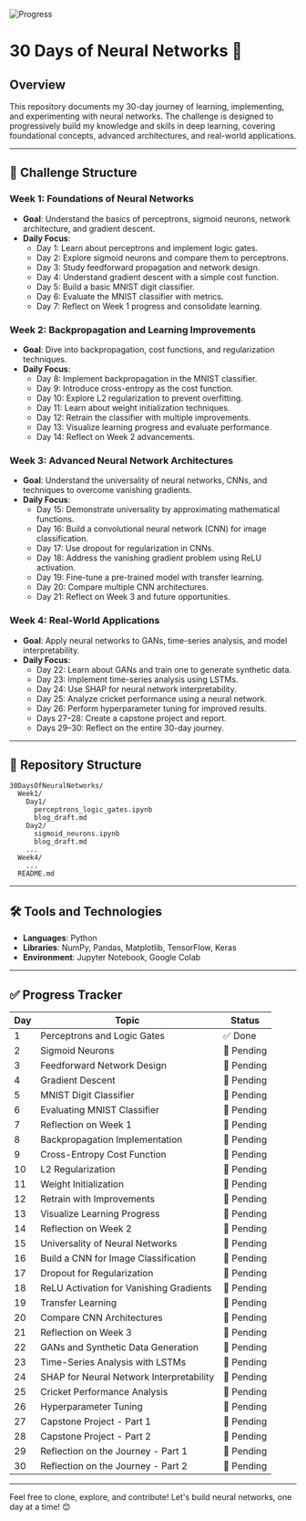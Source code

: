 
![Progress](https://img.shields.io/badge/Progress-0%25-red)


# 30 Days of Neural Networks 🚀

## Overview
This repository documents my 30-day journey of learning, implementing, and experimenting with neural networks. The challenge is designed to progressively build my knowledge and skills in deep learning, covering foundational concepts, advanced architectures, and real-world applications.

---

## 📅 Challenge Structure

### **Week 1: Foundations of Neural Networks**
- **Goal**: Understand the basics of perceptrons, sigmoid neurons, network architecture, and gradient descent.
- **Daily Focus**:
  - Day 1: Learn about perceptrons and implement logic gates.
  - Day 2: Explore sigmoid neurons and compare them to perceptrons.
  - Day 3: Study feedforward propagation and network design.
  - Day 4: Understand gradient descent with a simple cost function.
  - Day 5: Build a basic MNIST digit classifier.
  - Day 6: Evaluate the MNIST classifier with metrics.
  - Day 7: Reflect on Week 1 progress and consolidate learning.

### **Week 2: Backpropagation and Learning Improvements**
- **Goal**: Dive into backpropagation, cost functions, and regularization techniques.
- **Daily Focus**:
  - Day 8: Implement backpropagation in the MNIST classifier.
  - Day 9: Introduce cross-entropy as the cost function.
  - Day 10: Explore L2 regularization to prevent overfitting.
  - Day 11: Learn about weight initialization techniques.
  - Day 12: Retrain the classifier with multiple improvements.
  - Day 13: Visualize learning progress and evaluate performance.
  - Day 14: Reflect on Week 2 advancements.

### **Week 3: Advanced Neural Network Architectures**
- **Goal**: Understand the universality of neural networks, CNNs, and techniques to overcome vanishing gradients.
- **Daily Focus**:
  - Day 15: Demonstrate universality by approximating mathematical functions.
  - Day 16: Build a convolutional neural network (CNN) for image classification.
  - Day 17: Use dropout for regularization in CNNs.
  - Day 18: Address the vanishing gradient problem using ReLU activation.
  - Day 19: Fine-tune a pre-trained model with transfer learning.
  - Day 20: Compare multiple CNN architectures.
  - Day 21: Reflect on Week 3 and future opportunities.

### **Week 4: Real-World Applications**
- **Goal**: Apply neural networks to GANs, time-series analysis, and model interpretability.
- **Daily Focus**:
  - Day 22: Learn about GANs and train one to generate synthetic data.
  - Day 23: Implement time-series analysis using LSTMs.
  - Day 24: Use SHAP for neural network interpretability.
  - Day 25: Analyze cricket performance using a neural network.
  - Day 26: Perform hyperparameter tuning for improved results.
  - Days 27–28: Create a capstone project and report.
  - Days 29–30: Reflect on the entire 30-day journey.

---

## 📂 Repository Structure
```plaintext
30DaysOfNeuralNetworks/
  Week1/
    Day1/
      perceptrons_logic_gates.ipynb
      blog_draft.md
    Day2/
      sigmoid_neurons.ipynb
      blog_draft.md
    ...
  Week4/
    ...
  README.md
```

---

## 🛠️ Tools and Technologies
- **Languages**: Python
- **Libraries**: NumPy, Pandas, Matplotlib, TensorFlow, Keras
- **Environment**: Jupyter Notebook, Google Colab

---

## ✅ Progress Tracker
| Day | Topic                                      | Status   |
|-----|-------------------------------------------|----------|
| 1   | Perceptrons and Logic Gates               | ✅ Done  |
| 2   | Sigmoid Neurons                           | 🔲 Pending   |
| 3   | Feedforward Network Design               | 🔲 Pending|
| 4   | Gradient Descent                          | 🔲 Pending|
| 5   | MNIST Digit Classifier                    | 🔲 Pending|
| 6   | Evaluating MNIST Classifier              | 🔲 Pending|
| 7   | Reflection on Week 1                     | 🔲 Pending|
| 8   | Backpropagation Implementation            | 🔲 Pending|
| 9   | Cross-Entropy Cost Function              | 🔲 Pending|
| 10  | L2 Regularization                         | 🔲 Pending|
| 11  | Weight Initialization                    | 🔲 Pending|
| 12  | Retrain with Improvements                | 🔲 Pending|
| 13  | Visualize Learning Progress              | 🔲 Pending|
| 14  | Reflection on Week 2                     | 🔲 Pending|
| 15  | Universality of Neural Networks           | 🔲 Pending|
| 16  | Build a CNN for Image Classification     | 🔲 Pending|
| 17  | Dropout for Regularization               | 🔲 Pending|
| 18  | ReLU Activation for Vanishing Gradients  | 🔲 Pending|
| 19  | Transfer Learning                        | 🔲 Pending|
| 20  | Compare CNN Architectures                | 🔲 Pending|
| 21  | Reflection on Week 3                     | 🔲 Pending|
| 22  | GANs and Synthetic Data Generation       | 🔲 Pending|
| 23  | Time-Series Analysis with LSTMs          | 🔲 Pending|
| 24  | SHAP for Neural Network Interpretability | 🔲 Pending|
| 25  | Cricket Performance Analysis             | 🔲 Pending|
| 26  | Hyperparameter Tuning                    | 🔲 Pending|
| 27  | Capstone Project - Part 1                | 🔲 Pending|
| 28  | Capstone Project - Part 2                | 🔲 Pending|
| 29  | Reflection on the Journey - Part 1       | 🔲 Pending|
| 30  | Reflection on the Journey - Part 2       | 🔲 Pending|

---

Feel free to clone, explore, and contribute! Let's build neural networks, one day at a time! 😊
